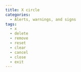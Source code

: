 ```yaml
---
title: X circle
categories:
  - Alerts, warnings, and signs
tags:
  - x
  - delete
  - remove
  - reset
  - clear
  - cancel
  - close
  - exit
---
```

